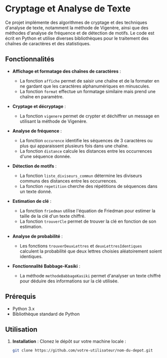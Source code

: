 # Cryptage et Analyse de Texte

Ce projet implémente des algorithmes de cryptage et des techniques d'analyse de texte, notamment la méthode de Vigenère, ainsi que des méthodes d'analyse de fréquence et de détection de motifs. Le code est écrit en Python et utilise diverses bibliothèques pour le traitement des chaînes de caractères et des statistiques.

## Fonctionnalités

- **Affichage et formatage des chaînes de caractères** : 
  - La fonction `affiche` permet de saisir une chaîne et de la formater en ne gardant que les caractères alphanumériques en minuscules.
  - La fonction `format` effectue un formatage similaire mais prend une chaîne en paramètre.

- **Cryptage et décryptage** :
  - La fonction `vigenere` permet de crypter et déchiffrer un message en utilisant la méthode de Vigenère.
  
- **Analyse de fréquence** :
  - La fonction `occurence` identifie les séquences de 3 caractères ou plus qui apparaissent plusieurs fois dans une chaîne.
  - La fonction `distance` calcule les distances entre les occurrences d'une séquence donnée.

- **Détection de motifs** :
  - La fonction `liste_diviseurs_commun` détermine les diviseurs communs des distances entre les occurrences.
  - La fonction `repetition` cherche des répétitions de séquences dans un texte donné.

- **Estimation de clé** :
  - La fonction `friedman` utilise l'équation de Friedman pour estimer la taille de la clé d'un texte chiffré.
  - La fonction `trouverCle` permet de trouver la clé en fonction de son estimation.

- **Analyse de probabilité** :
  - Les fonctions `trouverDeuxLettres` et `deuxLettresIdentiques` calculent la probabilité que deux lettres choisies aléatoirement soient identiques.

- **Fonctionnalité Babbage-Kasiki** : 
  - La méthode `methodeBabbageKasiki` permet d'analyser un texte chiffré pour déduire des informations sur la clé utilisée.

## Prérequis

- Python 3.x
- Bibliothèque standard de Python

## Utilisation

1. **Installation** : Clonez le dépôt sur votre machine locale :

   ```bash
   git clone https://github.com/votre-utilisateur/nom-du-depot.git

